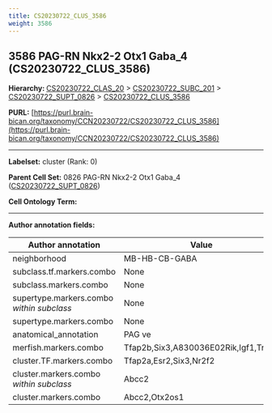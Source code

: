 ```yaml
---
title: CS20230722_CLUS_3586
weight: 3586
---
```

## 3586 PAG-RN Nkx2-2 Otx1 Gaba_4 (CS20230722_CLUS_3586)
<b>Hierarchy: </b>
[CS20230722_CLAS_20](../CS20230722_CLAS_20) >
[CS20230722_SUBC_201](../CS20230722_SUBC_201) >
[CS20230722_SUPT_0826](../CS20230722_SUPT_0826) >
[CS20230722_CLUS_3586](../CS20230722_CLUS_3586)

**PURL:** [https://purl.brain-bican.org/taxonomy/CCN20230722/CS20230722_CLUS_3586](https://purl.brain-bican.org/taxonomy/CCN20230722/CS20230722_CLUS_3586)

---


**Labelset:** cluster (Rank: 0)

**Parent Cell Set:** 0826 PAG-RN Nkx2-2 Otx1 Gaba_4 ([CS20230722_SUPT_0826](../CS20230722_SUPT_0826))



**Cell Ontology Term:** 

[MARKER GENES.]: #


---

[TRANSFERRED ANNOTATIONS.]: #


[AUTHOR ANNOTATION FIELDS.]: #


**Author annotation fields:**

| Author annotation | Value |
|-------------------|-------|
|neighborhood|MB-HB-CB-GABA|
|subclass.tf.markers.combo|None|
|subclass.markers.combo|None|
|supertype.markers.combo _within subclass_|None|
|supertype.markers.combo|None|
|anatomical_annotation|PAG ve|
|merfish.markers.combo|Tfap2b,Six3,A830036E02Rik,Igf1,Trhde|
|cluster.TF.markers.combo|Tfap2a,Esr2,Six3,Nr2f2|
|cluster.markers.combo _within subclass_|Abcc2|
|cluster.markers.combo|Abcc2,Otx2os1|

